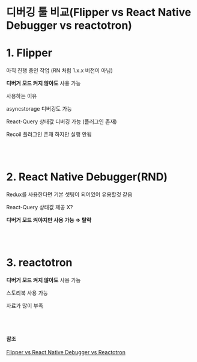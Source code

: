 # 디버깅 툴 비교(Flipper vs React Native Debugger vs reactotron)

# 1. Flipper

아직 진행 중인 작업 (RN 처럼 1.x.x 버전이 아님)

**디버거 모드 켜지 않아도** 사용 가능

사용하는 이유

asyncstorage 디버깅도 가능

React-Query 상태값 디버깅 가능 (플러그인 존재)

Recoil 플러그인 존재 하지만 실행 안됨

<br/>
<br/>

# 2. React Native Debugger(RND)

Redux를 사용한다면 기본 셋팅이 되어있어 유용할것 같음

React-Query 상태값 제공 X?

**디버거 모드 켜야지만 사용 가능 ⇒ 탈락**

<br/>
<br/>

# 3. reactotron

**디버거 모드 켜지 않아도** 사용 가능

스토리북 사용 가능

자료가 많이 부족

<br/>
<br/>

#### 참조

[Flipper vs React Native Debugger vs Reactotron](https://www.fullstacklabs.co/blog/debugging-in-react-native-flipper-vs-react-native-debugger-vs-reactotron)
